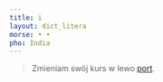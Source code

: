 ```yaml
---
title: i
layout: dict_litera
morse: • •
pho: India
---
```

> Zmieniam swój kurs w lewo [port](/dict/p/port/).
